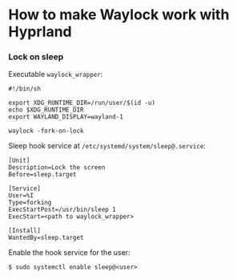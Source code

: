 # How to make Waylock work with Hyprland

### Lock on sleep

Executable `waylock_wrapper`:
```
#!/bin/sh

export XDG_RUNTIME_DIR=/run/user/$(id -u)
echo $XDG_RUNTIME_DIR
export WAYLAND_DISPLAY=wayland-1

waylock -fork-on-lock
```

Sleep hook service at `/etc/systemd/system/sleep@.service`:
```
[Unit]
Description=Lock the screen
Before=sleep.target

[Service]
User=%I
Type=forking
ExecStartPost=/usr/bin/sleep 1
ExecStart=<path to waylock_wrapper>

[Install]
WantedBy=sleep.target
```

Enable the hook service for the user:
```
$ sudo systemctl enable sleep@<user>
```
